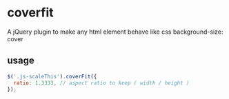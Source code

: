 # coverfit
A jQuery plugin to make any html element behave like css background-size: cover

## usage
```javascript
$('.js-scaleThis').coverFit({
  ratio: 1.3333, // aspect ratio to keep ( width / height )
});
```

